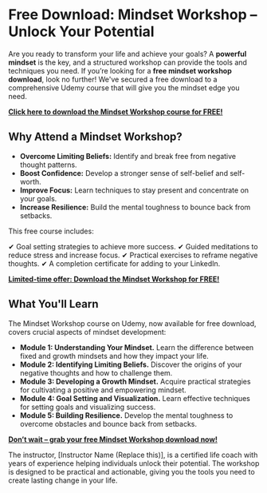 # Free Download: Mindset Workshop – Unlock Your Potential

Are you ready to transform your life and achieve your goals? A **powerful mindset** is the key, and a structured workshop can provide the tools and techniques you need. If you’re looking for a **free mindset workshop download**, look no further! We've secured a free download to a comprehensive Udemy course that will give you the mindset edge you need.

[**Click here to download the Mindset Workshop course for FREE!**](https://udemywork.com/mindset-workshop)

## Why Attend a Mindset Workshop?

*   **Overcome Limiting Beliefs:** Identify and break free from negative thought patterns.
*   **Boost Confidence:** Develop a stronger sense of self-belief and self-worth.
*   **Improve Focus:** Learn techniques to stay present and concentrate on your goals.
*   **Increase Resilience:** Build the mental toughness to bounce back from setbacks.

This free course includes:

✔ Goal setting strategies to achieve more success.
✔ Guided meditations to reduce stress and increase focus.
✔ Practical exercises to reframe negative thoughts.
✔ A completion certificate for adding to your LinkedIn.

[**Limited-time offer: Download the Mindset Workshop for FREE!**](https://udemywork.com/mindset-workshop)

## What You'll Learn

The Mindset Workshop course on Udemy, now available for free download, covers crucial aspects of mindset development:

*   **Module 1: Understanding Your Mindset.** Learn the difference between fixed and growth mindsets and how they impact your life.
*   **Module 2: Identifying Limiting Beliefs.** Discover the origins of your negative thoughts and how to challenge them.
*   **Module 3: Developing a Growth Mindset.** Acquire practical strategies for cultivating a positive and empowering mindset.
*   **Module 4: Goal Setting and Visualization.** Learn effective techniques for setting goals and visualizing success.
*   **Module 5: Building Resilience.** Develop the mental toughness to overcome obstacles and bounce back from setbacks.

[**Don’t wait – grab your free Mindset Workshop download now!**](https://udemywork.com/mindset-workshop)

The instructor, [Instructor Name (Replace this)], is a certified life coach with years of experience helping individuals unlock their potential. The workshop is designed to be practical and actionable, giving you the tools you need to create lasting change in your life.
